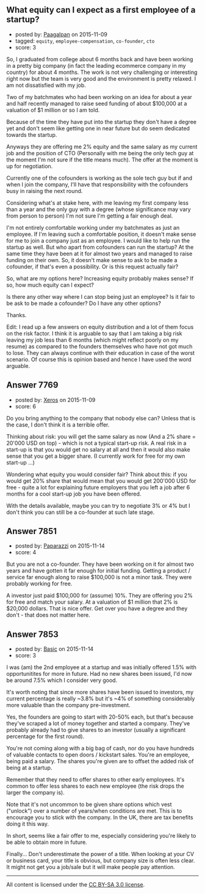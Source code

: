 ## What equity can I expect as a first employee of a startup?

- posted by: [Paagalpan](https://stackexchange.com/users/1551534/paagalpan) on 2015-11-09
- tagged: `equity`, `employee-compensation`, `co-founder`, `cto`
- score: 3

So, I graduated from college about 6 months back and have been working in a pretty big company (in fact the leading ecommerce company in my country) for about 4 months. The work is not very challenging or interesting right now but the team is very good and the environment is pretty relaxed. I am not dissatisfied with my job.

Two of my batchmates who had been working on an idea for about a year and half recently managed to raise seed funding of about $100,000 at a valuation of $1 million or so I am told.

Because of the time they have put into the startup they don't have a degree yet and don't seem like getting one in near future but do seem dedicated towards the startup.

Anyways they are offering me 2% equity and the same salary as my current job and the position of CTO (Personally with me being the only tech guy at the moment I'm not sure if the title means much). The offer at the moment is up for negotiation.

Currently one of the cofounders is working as the sole tech guy but if and when I join the company, I'll have that responsibility with the cofounders busy in raising the next round.

Considering what's at stake here, with me leaving my first company less than a year and the only guy with a degree (whose significance may vary from person to person) I'm not sure I'm getting a fair enough deal.

I'm not entirely comfortable working under my batchmates as just an employee. If I'm leaving such a comfortable position, it doesn't make sense for me to join a company just as an employee. I would like to help run the startup as well. But who apart from cofounders can run the startup? At the same time they have been at it for almost two years and managed to raise funding on their own. So, it doesn't make sense to ask to be made a cofounder, if that's even a possibility. Or is this request actually fair?

So, what are my options here? Increasing equity probably makes sense? If so, how much equity can I expect?

Is there any other way where I can stop being just an employee? Is it fair to be ask to be made a cofounder? Do I have any other options?

Thanks.

Edit:
I read up a few answers on equity distribution and a lot of them focus on the risk factor. I think it is arguable to say that I am taking a big risk leaving my job less than 6 months (which might reflect poorly on my resume) as compared to the founders themselves who have not got much to lose. They can always continue with their education in case of the worst scenario. Of course this is opinion based and hence I have used the word arguable.


## Answer 7769

- posted by: [Xeros](https://stackexchange.com/users/6984932/xeros) on 2015-11-09
- score: 6

Do you bring anything to the company that nobody else can? Unless that is the case, I don't think it is a terrible offer.

Thinking about risk: you will get the same salary as now (And a 2% share = 20'000 USD on top) - which is not a typical start-up risk. A real risk in a start-up is that you would get no salary at all and then it would also make sense that you get a bigger share. (I currently work for free for my own start-up ...)

Wondering what equity you would consider fair? Think about this: if you would get 20% share that would mean that you would get 200'000 USD for free - quite a lot for explaining future employers that you left a job after 6 months for a cool start-up job you have been offered.

With the details available, maybe you can try to negotiate 3% or 4% but I don't think you can still be a co-founder at such late stage.


## Answer 7851

- posted by: [Paparazzi](https://stackexchange.com/users/300272/paparazzi) on 2015-11-14
- score: 4

But you are not a co-founder.  They have been working on it for almost two years and have gotten it far enough for initial funding.  Getting a product / service far enough along to raise $100,000 is not a minor task.  They were probably working for free.

A investor just paid $100,000 for (assume) 10%.  They are offering you 2% for free and match your salary.  At a valuation of $1 million that 2% is $20,000 dollars.  That is nice offer.  Get over you have a degree and they don't - that does not matter here.


## Answer 7853

- posted by: [Basic](https://stackexchange.com/users/52453/basic) on 2015-11-14
- score: 3

I was (am) the 2nd employee at a startup and was initially offered 1.5% with opportunitites for more in future. Had no new shares been issued, I'd now be around 7.5% which I consider very good.

It's worth noting that since more shares have been issued to investors, my current percentage is really ~3.8% but it's ~4% of something considerably more valuable than the company pre-investment.

Yes, the founders are going to start with 20-50% each, but that's because they've scraped a lot of money together and started a company. They've probably already had to give shares to an investor (usually a significant percentage for the first round).

You're not coming along with a big bag of cash, nor do you have hundreds of valuable contacts to open doors / kickstart sales. You're an employee, being paid a salary. The shares you're given are to offset the added risk of being at a startup.

Remember that they need to offer shares to other early employees. It's common to offer less shares to each new employee (the risk drops the larger the company is).

Note that it's not uncommon to be given share options which vest ("unlock") over a number of years/when conditions are met. This is to encourage you to stick with the company. In the UK, there are tax benefits doing it this way.

In short, seems like a fair offer to me, especially considering you're likely to be able to obtain more in future.

Finally... Don't underestimate the power of a title. When looking at your CV or business card, your title is obvious, but company size is often less clear. It might not get you a job/sale but it will make people pay attention.



---

All content is licensed under the [CC BY-SA 3.0 license](https://creativecommons.org/licenses/by-sa/3.0/).
